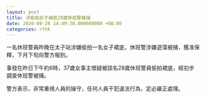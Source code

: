 ```yaml
---
layout: post
title: 涉偷拍女子裙底28歲休班警被捕
date: 2020-08-26 14:49:38.000000000 +08:00
categories: rthk
---
```


一名休班警員昨晚在太子站涉嫌偷拍一名女子裙底，休班警涉嫌遊蕩被捕，獲准保釋，下月下旬向警方報到。

事發在昨日下午約6時，37歲女事主懷疑被該名28歲休班警員偷拍裙底，經初步調查休班警被捕。

警方表示，非常重視人員的操守，任何人員干犯違法行為，定必嚴正處理。
